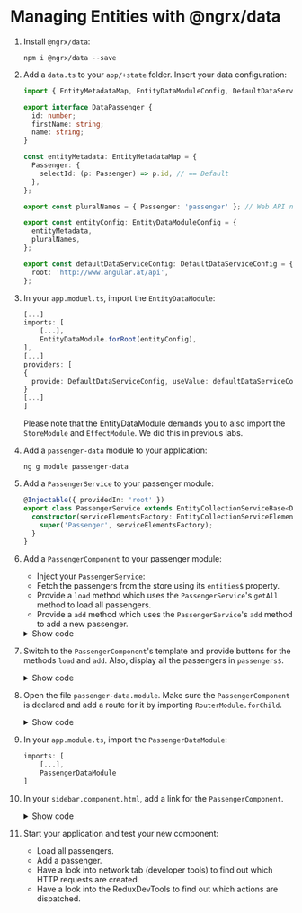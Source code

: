 # Managing Entities with @ngrx/data

1. Install `@ngrx/data`:

   ```
   npm i @ngrx/data --save
   ```

2. Add a `data.ts` to your `app/+state` folder. Insert your data configuration:

   ```typescript
   import { EntityMetadataMap, EntityDataModuleConfig, DefaultDataServiceConfig } from '@ngrx/data';

   export interface DataPassenger {
     id: number;
     firstName: string;
     name: string;
   }

   const entityMetadata: EntityMetadataMap = {
     Passenger: {
       selectId: (p: Passenger) => p.id, // == Default
     },
   };

   export const pluralNames = { Passenger: 'passenger' }; // Web API nutzt immer Singular

   export const entityConfig: EntityDataModuleConfig = {
     entityMetadata,
     pluralNames,
   };

   export const defaultDataServiceConfig: DefaultDataServiceConfig = {
     root: 'http://www.angular.at/api',
   };
   ```

3. In your `app.moduel.ts`, import the `EntityDataModule`:

   ```typescript
   [...]
   imports: [
       [...],
       EntityDataModule.forRoot(entityConfig),
   ],
   [...]
   providers: [
   { 
     provide: DefaultDataServiceConfig, useValue: defaultDataServiceConfig 
   }
   [...]
   ]

   ```

   Please note that the EntityDataModule demands you to also import the `StoreModule` and `EffectModule`. We did this in previous labs.

4. Add a `passenger-data` module to your application:

   ```
   ng g module passenger-data
   ```

5. Add a `PassengerService` to your passenger module:

   ```typescript
   @Injectable({ providedIn: 'root' })
   export class PassengerService extends EntityCollectionServiceBase<DataPassenger> {
     constructor(serviceElementsFactory: EntityCollectionServiceElementsFactory) {
       super('Passenger', serviceElementsFactory);
     }
   }
   ```

6. Add a `PassengerComponent` to your passenger module:

   - Inject your `PassengerService`:
   - Fetch the passengers from the store using its `entities$` property.
   - Provide a `load` method which uses the `PassengerService`'s `getAll` method to load all passengers.
   - Provide a `add` method which uses the `PassengerService`'s `add` method to add a new passenger.

    <details>
    <summary>Show code</summary>
    <p>

   ```TypeScript
   [...]

   @Component({
       selector: 'app-passenger',
       templateUrl: './passenger.component.html',
       styleUrls: ['./passenger.component.css']
   })
   export class PassengerComponent implements OnInit {

       constructor(private passengerService: PassengerService) {}

       passengers$: Observable<DataPassenger[]>;
       loading$: Observable<boolean>;

       ngOnInit() {
           this.passengers$ = this.passengerService.entities$;
           this.loading$ = this.passengerService.loading$;
       }

       load() {
           this.passengerService.getAll();
       }

       add() {
           this.passengerService.add({ id: 0, name: 'Muster', firstName: 'Max' });
       }

   }
   ```

    </p>
    </details>

7. Switch to the `PassengerComponent`'s template and provide buttons for the methods `load` and `add`. Also, display all the passengers in `passengers$`.

   <details>
   <summary>Show code</summary>
   <p>

   ```html
   <h2>Passengers (ngrx/data)</h2>

   <pre>
   {{ passengers$ | async | json }}
   </pre>
   <p>
     <button class="btn btn-default" (click)="load()">Load</button>
     <button class="btn btn-default" (click)="add()">Add</button>
   </p>
   ```

   </p>
   </details>

8. Open the file `passenger-data.module`. Make sure the `PassengerComponent` is declared and add a route for it by importing `RouterModule.forChild`.

   <details>
   <summary>Show code</summary>
   <p>

   ```TypeScript

   @NgModule({
       imports: [
           CommonModule,
           RouterModule.forChild([
               {
                   path: 'passenger-data',
                   component: PassengerComponent
               }
           ])
       ],
       declarations: [
           PassengerComponent
       ],
   })
   export class PassengerDataModule {}
   ```

   </p>
   </details>

9. In your `app.module.ts`, import the `PassengerDataModule`:

   ```typescript
   imports: [
       [...],
       PassengerDataModule
   ]
   ```

10. In your `sidebar.component.html`, add a link for the `PassengerComponent`.

    <details>
    <summary>Show code</summary>
    <p>

    ```html
    <li>
      <a routerLink="passenger-data">
        <i class="ti-user"></i>
        <p>Passengers (data)</p>
      </a>
    </li>
    ```

    </p>
    </details>

11. Start your application and test your new component:
    - Load all passengers.
    - Add a passenger.
    - Have a look into network tab (developer tools) to find out which HTTP requests are created.
    - Have a look into the ReduxDevTools to find out which actions are dispatched.
